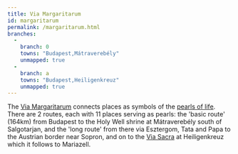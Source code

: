 ```yaml
---
title: Via Margaritarum
id: margaritarum
permalink: /margaritarum.html
branches:
  -
    branch: 0
    towns: "Budapest,Mátraverebély"
    unmapped: true
  -
    branch: a
    towns: "Budapest,Heiligenkreuz"
    unmapped: true
---
```


The [Via Margaritarum][0] connects places as symbols of the [pearls of life][1]. There are 2 routes, each with 11 places serving as pearls: the 'basic route' (164km) from Budapest to the Holy Well shrine at Mátraverebély south of Salgotarjan, and the 'long route' from there via Esztergom, Tata and Papa to the Austrian border near Sopron, and on to the [Via Sacra][2] at Heiligenkreuz which it follows to Mariazell.

[0]: http://www.viamargaritarum.info/
[1]: http://www.pearlsoflife.org/
[2]: mariazell.html